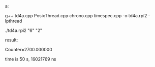a:

  g++ td4a.cpp PosixThread.cpp chrono.cpp timespec.cpp -o td4a.rpi2 -lpthread 
  
  ./td4a.rpi2 "6" "2"
  
result:

  Counter=2700.000000
  
  time is 50 s, 16021769 ns
